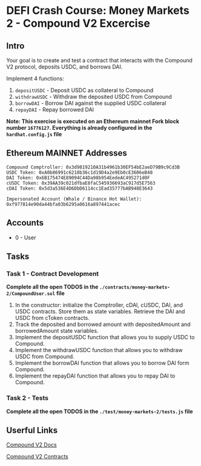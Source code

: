 # DEFI Crash Course: Money Markets 2 - Compound V2 Excercise

## Intro
Your goal is to create and test a contract that interacts with the Compound V2 protocol, deposits USDC, and borrows DAI.

Implement 4 functions: 
1. `depositUSDC` - Deposit USDC as collateral to Compound
2. `withdrawUSDC` - Withdraw the deposited USDC from Compound
3. `borrowDAI` - Borrow DAI against the supplied USDC collateral
4. `repayDAI` - Repay borrowed DAI

**Note: This exercise is executed on an Ethereum mainnet Fork block number `16776127`. Everything is already configured in the `hardhat.config.js` file**

## Ethereum MAINNET Addresses
```
Compound Comptroller: 0x3d9819210A31b4961b30EF54bE2aeD79B9c9Cd3B
USDC Token: 0xA0b86991c6218b36c1d19D4a2e9Eb0cE3606eB48
DAI Token: 0x6B175474E89094C44Da98b954EedeAC495271d0F
cUSDC Token: 0x39AA39c021dfbaE8faC545936693aC917d5E7563
cDAI Token: 0x5d3a536E4D6DbD6114cc1Ead35777bAB948E3643

Impersonated Account (Whale / Binance Hot Wallet): 0xf977814e90da44bfa03b6295a0616a897441acec
```

## Accounts
* 0 - User

## Tasks

### Task 1 - Contract Development
**Complete all the open TODOS in the `./contracts/money-markets-2/CompoundUser.sol` file**

1. In the constructor: initialize the Comptroller, cDAI, cUSDC, DAI, and USDC contracts. Store them as state variables. Retrieve the DAI and USDC from cToken contracts.
2. Track the deposited and borrowed amount with depositedAmount and borrowedAmount state variables.
3. Implement the depositUSDC function that allows you to supply USDC to Compound.
4. Implement the withdrawUSDC function that allows you to withdraw USDC from Compound.
5. Implement the borrowDAI function that allows you to borrow DAI form Compound.
6. Implement the repayDAI function that allows you to repay DAI to Compound.


### Task 2 - Tests
**Complete all the open TODOS in the `./test/money-markets-2/tests.js` file**

## Userful Links
[Compound V2 Docs](https://docs.compound.finance/v2/ctokens/)

[Compound V2 Contracts](https://github.com/compound-finance/compound-protocol/tree/master/contracts)